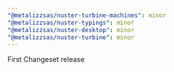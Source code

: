 ```yaml
---
"@metalizzsas/nuster-turbine-machines": minor
"@metalizzsas/nuster-typings": minor
"@metalizzsas/nuster-desktop": minor
"@metalizzsas/nuster-turbine": minor
---
```


First Changeset release
